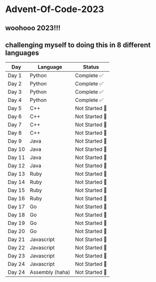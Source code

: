 # Advent-Of-Code-2023
## woohooo 2023!!!
## challenging myself to doing this in 8 different languages

| Day   | Language     | Status         |
|-------|--------------|----------------|
| Day 1 | Python       | Complete ✅    |
| Day 2 | Python       | Complete ✅    |
| Day 3 | Python       | Complete ✅    |
| Day 4 | Python       | Complete ✅    |
| Day 5 | C++          | Not Started 🚩 |
| Day 6 | C++          | Not Started 🚩 |
| Day 7 | C++          | Not Started 🚩 |
| Day 8 | C++          | Not Started 🚩 |
| Day 9 | Java         | Not Started 🚩 |
| Day 10| Java         | Not Started 🚩 |
| Day 11| Java         | Not Started 🚩 |
| Day 12| Java         | Not Started 🚩 |
| Day 13| Ruby         | Not Started 🚩 |
| Day 14| Ruby         | Not Started 🚩 |
| Day 15| Ruby         | Not Started 🚩 |
| Day 16| Ruby         | Not Started 🚩 |
| Day 17| Go           | Not Started 🚩 |
| Day 18| Go           | Not Started 🚩 |
| Day 19| Go           | Not Started 🚩 |
| Day 20| Go           | Not Started 🚩 |
| Day 21| Javascript   | Not Started 🚩 |
| Day 22| Javascript   | Not Started 🚩 |
| Day 23| Javascript   | Not Started 🚩 |
| Day 24| Javascript   | Not Started 🚩 |
| Day 24| Assembly (haha) | Not Started 🚩 |
